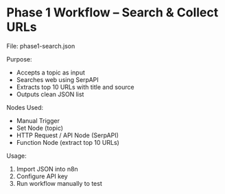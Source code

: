 # Phase 1 Workflow – Search & Collect URLs

File: phase1-search.json

Purpose:
- Accepts a topic as input
- Searches web using SerpAPI
- Extracts top 10 URLs with title and source
- Outputs clean JSON list

Nodes Used:
- Manual Trigger
- Set Node (topic)
- HTTP Request / API Node (SerpAPI)
- Function Node (extract top 10 URLs)

Usage:
1. Import JSON into n8n
2. Configure API key
3. Run workflow manually to test
